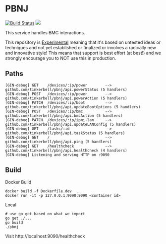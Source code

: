# PBNJ
[![Build Status](https://cloud.drone.io/api/badges/tinkerbell/pbnj/status.svg)](https://cloud.drone.io/tinkerbell/pbnj)
![](https://img.shields.io/badge/Stability-Experimental-red.svg)

This service handles BMC interactions.

This repository is [Experimental](https://github.com/packethost/standards/blob/master/experimental-statement.md) meaning that it's based on untested ideas or techniques and not yet established or finalized or involves a radically new and innovative style! This means that support is best effort (at best!) and we strongly encourage you to NOT use this in production.

## Paths

```
[GIN-debug] GET    /devices/:ip/power        --> github.com/tinkerbell/pbnj/api.powerStatus (5 handlers)
[GIN-debug] POST   /devices/:ip/power        --> github.com/tinkerbell/pbnj/api.powerAction (5 handlers)
[GIN-debug] PATCH  /devices/:ip/boot         --> github.com/tinkerbell/pbnj/api.updateBootOptions (5 handlers)
[GIN-debug] POST   /devices/:ip/bmc          --> github.com/tinkerbell/pbnj/api.bmcAction (5 handlers)
[GIN-debug] PATCH  /devices/:ip/ipmi-lan     --> github.com/tinkerbell/pbnj/api.updateLANConfig (5 handlers)
[GIN-debug] GET    /tasks/:id                --> github.com/tinkerbell/pbnj/api.taskStatus (5 handlers)
[GIN-debug] GET    /                         --> github.com/tinkerbell/pbnj/api.ping (5 handlers)
[GIN-debug] GET    /healthcheck              --> github.com/tinkerbell/pbnj/api.healthcheck (4 handlers)
[GIN-debug] Listening and serving HTTP on :9090
```

## Build


Docker Build
```
docker build -f Dockerfile.dev  .
docker run -it -p 127.0.0.1:9090:9090 <container id>
```

Local
```
# use go get based on what we import
go get ./...
go build
./pbnj
```

Visit http://localhost:9090/healthcheck
